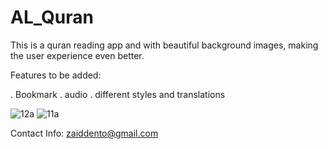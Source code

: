 # AL_Quran

This is a quran reading app and with beautiful background images, making the user experience even better.

Features to be added:

. Bookmark
. audio
. different styles and translations

![12a](https://user-images.githubusercontent.com/81242678/150671255-c0e0bc9e-8dae-4171-af38-919773988710.jpg) ![11a](https://user-images.githubusercontent.com/81242678/150671265-bd8f2a65-e26d-4b5f-9786-f81663b13dc2.jpg)

Contact Info:
zaiddento@gmail.com
